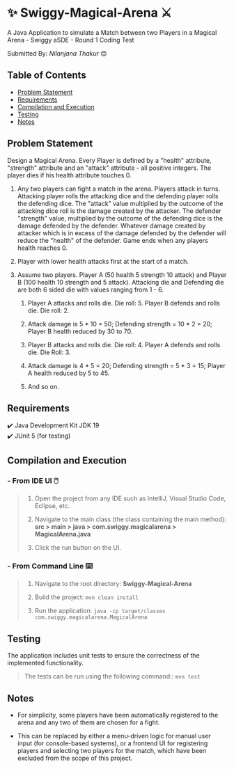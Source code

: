 # ✨ Swiggy-Magical-Arena ⚔️

A Java Application to simulate a Match between two Players in a Magical Arena - Swiggy aSDE - Round 1 Coding Test

Submitted By: *Nilanjana Thakur* 😊

## Table of Contents

- [Problem Statement](#problem-statement)
- [Requirements](#requirements)
- [Compilation and Execution](#compilation-and-execution)
- [Testing](#testing)
- [Notes](#notes)

## Problem Statement

Design a Magical Arena. Every Player is defined by a "health" attribute, "strength" attribute and an "attack"
attribute - all positive integers. The player dies if his health attribute touches 0.

1. Any two players can fight a match in the arena. Players attack in turns. Attacking player rolls the attacking dice
   and the defending player rolls the defending dice. The "attack" value multiplied by the outcome of the attacking dice
   roll is the damage created by the attacker. The defender "strength" value, multiplied by the outcome of the defending
   dice is the damage defended by the defender. Whatever damage created by attacker which is in excess of the damage
   defended by the defender will reduce the "health" of the defender. Game ends when any players health reaches 0.


2. Player with lower health attacks first at the start of a match.


3. Assume two players. Player A (50 health 5 strength 10 attack) and Player B (100 health 10 strength and 5 attack).
   Attacking die and Defending die are both 6 sided die with values ranging from 1 - 6.

   1. Player A attacks and rolls die. Die roll: 5. Player B defends and rolls die. Die roll: 2.

   2. Attack damage is 5 * 10 = 50; Defending strength = 10 * 2 = 20; Player B health reduced by 30 to 70.

   3. Player B attacks and rolls die. Die roll: 4. Player A defends and rolls die. Die Roll: 3.

   4. Attack damage is 4 * 5 = 20; Defending strength = 5 * 3 = 15; Player A health reduced by 5 to 45.

   5. And so on.

## Requirements

✔️ Java Development Kit JDK 19\
✔️ JUnit 5 (for testing)

## Compilation and Execution

### - From IDE UI 🖱️

> 1. Open the project from any IDE such as IntelliJ, Visual Studio Code, Eclipse, etc.
>
>
>2. Navigate to the main class (the class containing the main method): **src > main > java > com.swiggy.magicalarena >
    MagicalArena.java**
>
>
>3. Click the run button on the UI.

### - From Command Line ⌨️

> 1. Navigate to the root directory: **Swiggy-Magical-Arena**
>
>
>2. Build the project:
    ```
    mvn clean install
    ```
>
>
>3. Run the application:
    ```
    java -cp target/classes com.swiggy.magicalarena.MagicalArena  
    ```

## Testing

The application includes unit tests to ensure the correctness of the implemented functionality.
> The tests can be run using the following command::
    ```
    mvn test
    ```

## Notes

- For simplicity, some players have been automatically registered to the arena and any two of them are chosen for a fight.


- This can be replaced by either a menu-driven logic for manual user input (for console-based systems), or a frontend UI
for registering players and selecting two players for the match, which have been excluded from the scope of this
project.
    